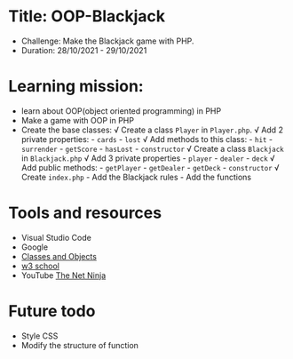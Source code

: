 # Title: OOP-Blackjack

- Challenge: Make the Blackjack game with PHP.
- Duration: 28/10/2021 - 29/10/2021

# Learning mission:
- learn about OOP(object oriented programming) in PHP
- Make a game with OOP in PHP
- Create the base classes:
    √ Create a class  `Player` in `Player.php`.
    √ Add 2 private properties:
        - `cards` 
        - `lost` 
    √ Add methods to this class: 
	    - `hit`
	    - `surrender`
	    - `getScore`
	    - `hasLost`
        - `constructor`
    √ Create a class `Blackjack` in `Blackjack.php`
    √ Add 3 private properties 
        - `player`
        - `dealer` 
        - `deck`
    √ Add public methods:
        - `getPlayer`
        - `getDealer`
        - `getDeck`
        - `constructor`
    √  Create `index.php`
        - Add the Blackjack rules 
        - Add the functions

# Tools and resources
- Visual Studio Code
- Google
- [Classes and Objects](https://www.php.net/manual/en/language.oop5.php)
- [w3 school](https://www.w3schools.com/php/php_oop_what_is.asp)
- YouTube [The Net Ninja](https://www.youtube.com/c/TheNetNinja)

# Future todo
- Style CSS
- Modify the structure of function

